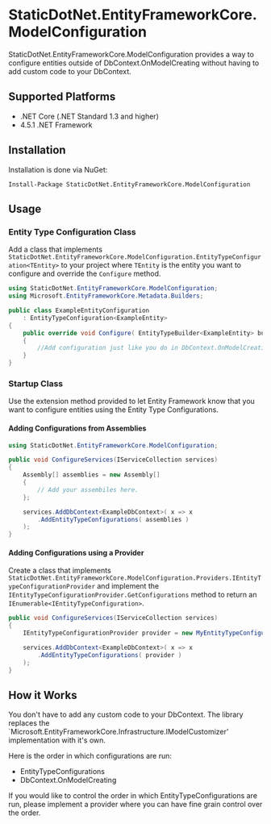 # StaticDotNet.EntityFrameworkCore.ModelConfiguration

StaticDotNet.EntityFrameworkCore.ModelConfiguration provides a way to configure entities outside of DbContext.OnModelCreating without having to add custom code to your DbContext.

## Supported Platforms
* .NET Core (.NET Standard 1.3 and higher)
* 4.5.1 .NET Framework

## Installation

Installation is done via NuGet:

    Install-Package StaticDotNet.EntityFrameworkCore.ModelConfiguration

## Usage

### Entity Type Configuration Class

Add a class that implements `StaticDotNet.EntityFrameworkCore.ModelConfiguration.EntityTypeConfiguration<TEntity>` to your project where `TEntity` is the entity you want to configure and override the `Configure` method.

```csharp
using StaticDotNet.EntityFrameworkCore.ModelConfiguration;
using Microsoft.EntityFrameworkCore.Metadata.Builders;

public class ExampleEntityConfiguration
	: EntityTypeConfiguration<ExampleEntity>
{
	public override void Configure( EntityTypeBuilder<ExampleEntity> builder )
	{
		//Add configuration just like you do in DbContext.OnModelCreating
	}
}
```

### Startup Class

Use the extension method provided to let Entity Framework know that you want to configure entities using the Entity Type Configurations.

#### Adding Configurations from Assemblies

```csharp
using StaticDotNet.EntityFrameworkCore.ModelConfiguration;

public void ConfigureServices(IServiceCollection services)
{
	Assembly[] assemblies = new Assembly[]
	{
		// Add your assembiles here.
	};

	services.AddDbContext<ExampleDbContext>( x => x
		.AddEntityTypeConfigurations( assemblies )
	);
}
```

#### Adding Configurations using a Provider

Create a class that implements `StaticDotNet.EntityFrameworkCore.ModelConfiguration.Providers.IEntityTypeConfigurationProvider` and implement the `IEntityTypeConfigurationProvider.GetConfigurations` method to return an `IEnumerable<IEntityTypeConfiguration>`.

```csharp
public void ConfigureServices(IServiceCollection services)
{
	IEntityTypeConfigurationProvider provider = new MyEntityTypeConfigurationProvider();

	services.AddDbContext<ExampleDbContext>( x => x
		.AddEntityTypeConfigurations( provider )
	);
}
```

## How it Works

You don't have to add any custom code to your DbContext. The library replaces the `Microsoft.EntityFrameworkCore.Infrastructure.IModelCustomizer' implementation with it's own.

Here is the order in which configurations are run:
* EntityTypeConfigurations
* DbContext.OnModelCreating

If you would like to control the order in which EntityTypeConfigurations are run, please implement a provider where you can have fine grain control over the order.